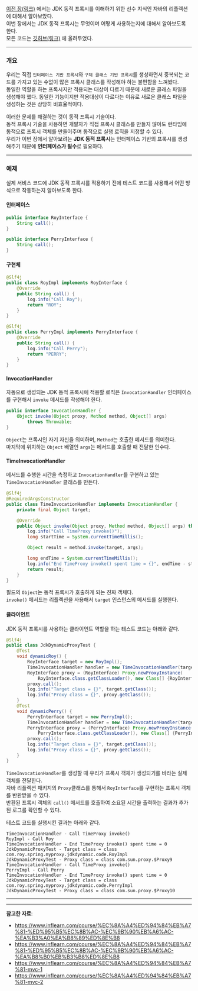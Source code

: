 [이전 장(링크)](https://imprint.tistory.com/290) 에서는 JDK 동적 프록시를 이해하기 위한 선수 지식인 자바의 리플렉션에 대해서 알아보았다.  
이번 장에서는 JDK 동적 프록시는 무엇이며 어떻게 사용하는지에 대해서 알아보도록 한다.  
모든 코드는 [깃허브(링크)](https://github.com/roy-zz/spring) 에 올려두었다.

---

### 개요

우리는 직접 `인터페이스 기반 프록시`와 `구체 클래스 기반 프록시`를 생성하면서 중복되는 코드를 가지고 있는 수없이 많은 프록시 클래스를 작성해야 하는 불편함을 느껴봤다.  
동일한 역할을 하는 프록시지만 적용되는 대상이 다르기 때문에 새로운 클래스 파일을 생성해야 했다. 동일한 기능이지만 적용대상이 다르다는 이유로 새로운 클래스 파일을 생성하는 것은 상당히 비효율적이다.  
  
이러한 문제를 해결하는 것이 동적 프록시 기술이다.  
동적 프록시 기술을 사용하면 개발자가 직접 프록시 클래스를 만들지 않아도 런타임에 동적으로 프록시 객체를 만들어주며 동적으로 실행 로직을 지정할 수 있다.  
우리가 이번 장에서 알아보려는 **JDK 동적 프록시**는 인터페이스 기반의 프록시를 생성해주기 때문에 **인터페이스가 필수**로 필요하다. 

---

### 예제

실제 서비스 코드에 JDK 동적 프록시를 적용하기 전에 테스트 코드를 사용해서 어떤 방식으로 작동하는지 알아보도록 한다.

#### 인터페이스

```java
public interface RoyInterface {
    String call();
}

public interface PerryInterface {
    String call();
}
```

#### 구현체

```java
@Slf4j
public class RoyImpl implements RoyInterface {
    @Override
    public String call() {
        log.info("Call Roy");
        return "ROY";
    }
}

@Slf4j
public class PerryImpl implements PerryInterface {
    @Override
    public String call() {
        log.info("Call Perry");
        return "PERRY";
    }
}
```

#### InvocationHandler

자동으로 생성되는 JDK 동적 프록시에 적용할 로직은 `InvocationHandler` 인터페이스를 구현해서 `invoke` 메서드를 작성해야 한다.

```java
public interface InvocationHandler {
    Object invoke(Object proxy, Method method, Object[] args)
        throws Throwable;
}
```

`Object`는 프록시인 자기 자신을 의미하며, `Method`는 호출한 메서드를 의미한다.  
마지막에 위치하는 `Object` 배열인 `args`는 메서드를 호출할 때 전달한 인수다.

#### TimeInvocationHandler

메서드를 수행한 시간을 측정하고 `InvocationHandler`를 구현하고 있는 `TimeInvocationHandler` 클래스를 만든다. 

```java
@Slf4j
@RequiredArgsConstructor
public class TimeInvocationHandler implements InvocationHandler {
    private final Object target;

    @Override
    public Object invoke(Object proxy, Method method, Object[] args) throws Throwable {
        log.info("Call TimeProxy invoke()");
        long startTime = System.currentTimeMillis();

        Object result = method.invoke(target, args);

        long endTime = System.currentTimeMillis();
        log.info("End TimeProxy invoke() spent time = {}", endTime - startTime);
        return result;
    }
}
``` 

필드의 `Object`는 동적 프록시가 호출하게 되는 진짜 객체다.  
`invoke()` 메서드는 리플렉션을 사용해서 `target` 인스턴스의 메서드를 실행한다.

#### 클라이언트

JDK 동적 프록시를 사용하는 클라이언트 역할을 하는 테스트 코드는 아래와 같다.

```java
@Slf4j
public class JdkDynamicProxyTest {
    @Test
    void dynamicRoy() {
        RoyInterface target = new RoyImpl();
        TimeInvocationHandler handler = new TimeInvocationHandler(target);
        RoyInterface proxy = (RoyInterface) Proxy.newProxyInstance(
            RoyInterface.class.getClassLoader(), new Class[] {RoyInterface.class}, handler);
        proxy.call();
        log.info("Target class = {}", target.getClass());
        log.info("Proxy class = {}", proxy.getClass());
    }
    @Test
    void dynamicPerry() {
        PerryInterface target = new PerryImpl();
        TimeInvocationHandler handler = new TimeInvocationHandler(target);
        PerryInterface proxy = (PerryInterface) Proxy.newProxyInstance(
            PerryInterface.class.getClassLoader(), new Class[] {PerryInterface.class}, handler);
        proxy.call();
        log.info("Target class = {}", target.getClass());
        log.info("Proxy class = {}", proxy.getClass());
    }
}
```

`TimeInvocationHandler`를 생성할 때 우리가 프록시 객체가 생성되기를 바라는 실제 객체를 전달한다.  
자바 리플렉션 패키지의 `Proxy`클래스를 통해서 `RoyInterface`를 구현하는 프록시 객체를 반환받을 수 있다.  
반환된 프록시 객체의 `call()` 메서드를 호출하여 소요된 시간을 출력하는 결과가 추가된 로그를 확인할 수 있다.

테스트 코드를 실행시킨 결과는 아래와 같다.

```
TimeInvocationHandler - Call TimeProxy invoke()
RoyImpl - Call Roy
TimeInvocationHandler - End TimeProxy invoke() spent time = 0
JdkDynamicProxyTest - Target class = class com.roy.spring.myproxy.jdkdynamic.code.RoyImpl
JdkDynamicProxyTest - Proxy class = class com.sun.proxy.$Proxy9
TimeInvocationHandler - Call TimeProxy invoke()
PerryImpl - Call Perry
TimeInvocationHandler - End TimeProxy invoke() spent time = 0
JdkDynamicProxyTest - Target class = class com.roy.spring.myproxy.jdkdynamic.code.PerryImpl
JdkDynamicProxyTest - Proxy class = class com.sun.proxy.$Proxy10
```

---
























---

**참고한 자료**:

- https://www.inflearn.com/course/%EC%8A%A4%ED%94%84%EB%A7%81-%ED%95%B5%EC%8B%AC-%EC%9B%90%EB%A6%AC-%EA%B3%A0%EA%B8%89%ED%8E%B8
- https://www.inflearn.com/course/%EC%8A%A4%ED%94%84%EB%A7%81-%ED%95%B5%EC%8B%AC-%EC%9B%90%EB%A6%AC-%EA%B8%B0%EB%B3%B8%ED%8E%B8
- https://www.inflearn.com/course/%EC%8A%A4%ED%94%84%EB%A7%81-mvc-1
- https://www.inflearn.com/course/%EC%8A%A4%ED%94%84%EB%A7%81-mvc-2